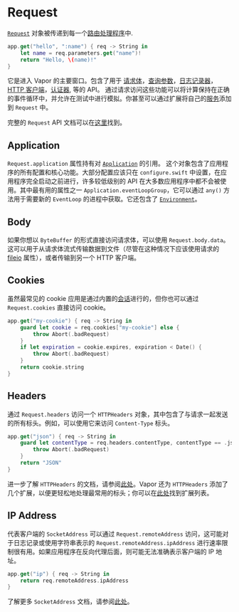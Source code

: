 # Request

[`Request`](https://api.vapor.codes/vapor/documentation/vapor/request) 对象被传递到每一个[路由处理程序](../basics/routing.md)中.

```swift
app.get("hello", ":name") { req -> String in
    let name = req.parameters.get("name")!
    return "Hello, \(name)!"
}
```

它是进入 Vapor 的主要窗口。包含了用于 [请求体](../basics/content.md)，[查询参数](../basics/content.md#query)，[日志记录器](../basics/logging.md)，[HTTP 客户端](../basics/client.md)，[认证器](../security/authentication.md), 等的 API。 通过请求访问这些功能可以将计算保持在正确的事件循环中，并允许在测试中进行模拟。你甚至可以通过扩展将自己的[服务](../advanced/services.md)添加到 `Request` 中。

完整的 `Request` API 文档可以在[这里](https://api.vapor.codes/vapor/documentation/vapor/request)找到。

## Application

`Request.application` 属性持有对 [`Application`](https://api.vapor.codes/vapor/documentation/vapor/application) 的引用。 这个对象包含了应用程序的所有配置和核心功能。大部分配置应该只在 `configure.swift` 中设置，在应用程序完全启动之前进行，许多较低级别的 API 在大多数应用程序中都不会被使用。其中最有用的属性之一 `Application.eventLoopGroup`，它可以通过 `any()` 方法用于需要新的 `EventLoop` 的进程中获取。它还包含了 [`Environment`](../basics/environment.md)。

## Body

如果你想以 `ByteBuffer` 的形式直接访问请求体，可以使用 `Request.body.data`。这可以用于从请求体流式传输数据到文件（尽管在这种情况下应该使用请求的 [fileio](../advanced/files.m) 属性），或者传输到另一个 HTTP 客户端。

## Cookies

虽然最常见的 cookie 应用是通过内置的[会话](../advanced/sessions.md#configuration)进行的，但你也可以通过 `Request.cookies` 直接访问 cookie。

```swift
app.get("my-cookie") { req -> String in
    guard let cookie = req.cookies["my-cookie"] else {
        throw Abort(.badRequest)
    }
    if let expiration = cookie.expires, expiration < Date() {
        throw Abort(.badRequest)
    }
    return cookie.string
}
```

## Headers

通过 `Request.headers` 访问一个 `HTTPHeaders` 对象，其中包含了与请求一起发送的所有标头。例如，可以使用它来访问 `Content-Type` 标头。

```swift
app.get("json") { req -> String in
    guard let contentType = req.headers.contentType, contentType == .json else {
        throw Abort(.badRequest)
    }
    return "JSON"
}
```

进一步了解 `HTTPHeaders` 的文档，请参阅[此处](https://swiftpackageindex.com/apple/swift-nio/2.56.0/documentation/niohttp1/httpheaders)。Vapor 还为 `HTTPHeaders` 添加了几个扩展，以便更轻松地处理最常用的标头；你可以在[此处](https://api.vapor.codes/vapor/documentation/vapor/niohttp1/httpheaders#instance-properties)找到扩展列表。

## IP Address

代表客户端的 `SocketAddress` 可以通过 `Request.remoteAddress` 访问，这可能对于日志记录或使用字符串表示的 `Request.remoteAddress.ipAddress` 进行速率限制很有用。如果应用程序在反向代理后面，则可能无法准确表示客户端的 IP 地址。

```swift
app.get("ip") { req -> String in
    return req.remoteAddress.ipAddress
}
```

了解更多 `SocketAddress` 文档，请参阅[此处](https://swiftpackageindex.com/apple/swift-nio/2.56.0/documentation/niocore/socketaddress)。





